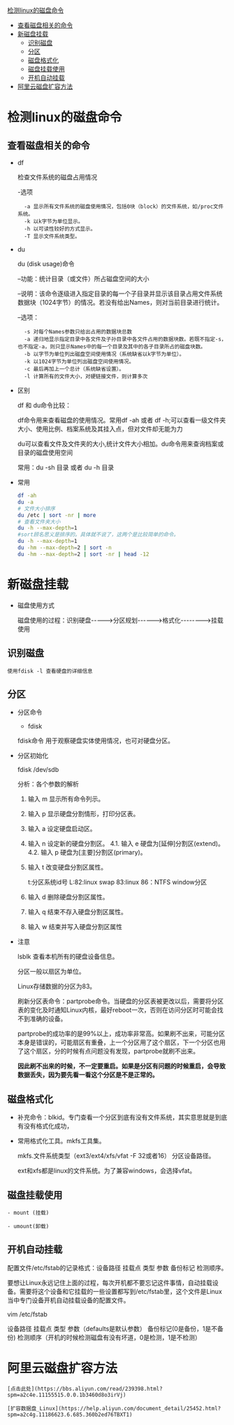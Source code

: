  [检测linux的磁盘命令](#检测linux的磁盘命令)
   - [查看磁盘相关的命令](#查看磁盘相关的命令)
- [新磁盘挂载](#新磁盘挂载)
    - [识别磁盘](#识别磁盘)
    - [分区](#分区)
    - [磁盘格式化](#磁盘格式化)
    - [磁盘挂载使用](#磁盘挂载使用)
    - [开机自动挂载](#开机自动挂载)
- [阿里云磁盘扩容方法](#阿里云磁盘扩容方法)

# 检测linux的磁盘命令

## 查看磁盘相关的命令
- df

    检查文件系统的磁盘占用情况

    -选项

        -a 显示所有文件系统的磁盘使用情况，包括0块（block）的文件系统，如/proc文件系统。
        -k 以k字节为单位显示。
        -h 以可读性较好的方式显示。
        -T 显示文件系统类型。
- du

    du (disk usage)命令

    –功能：统计目录（或文件）所占磁盘空间的大小

    –说明：该命令逐级进入指定目录的每一个子目录并显示该目录占用文件系统数据块（1024字节）的情况。若没有给出Names，则对当前目录进行统计。

    –选项：

        -s 对每个Names参数只给出占用的数据块总数
        -a 递归地显示指定目录中各文件及子孙目录中各文件占用的数据块数。若既不指定-s，也不指定-a，则只显示Names中的每一个目录及其中的各子目录所占的磁盘块数。
        -b 以字节为单位列出磁盘空间使用情况（系统缺省以k字节为单位）。
        -k 以1024字节为单位列出磁盘空间使用情况。
        -c 最后再加上一个总计（系统缺省设置）。
        -l 计算所有的文件大小，对硬链接文件，则计算多次


- 区别

    df 和 du命令比较：

    df命令用来查看磁盘的使用情况。常用df -ah   或者  df -h;可以查看一级文件夹大小、使用比例、档案系统及其挂入点，但对文件却无能为力

    du可以查看文件及文件夹的大小,统计文件大小相加。du命令用来查询档案或目录的磁盘使用空间
        
    常用：du -sh 目录    或者   du -h 目录

- 常用

    ```sh
    df -ah
    du -a
    # 文件大小排序
    du /etc | sort -nr | more 
    # 查看文件夹大小
    du -h --max-depth=1 
    #sort顾名思义是排序的。具体就不说了，这两个是比较简单的命令。
    du -h --max-depth=1
    du -hm --max-depth=2 | sort -n
    du -hm --max-depth=2 | sort -nr | head -12
    ```

# 新磁盘挂载

- 磁盘使用方式

    磁盘使用的过程：识别硬盘----->分区规划------>格式化-------->挂载使用
## 识别磁盘

    使用fdisk -l 查看硬盘的详细信息

## 分区

- 分区命令
    - fdisk

    fdisk命令 用于观察硬盘实体使用情况，也可对硬盘分区。

- 分区初始化

    fdisk /dev/sdb
    
    分析：各个参数的解析

    1. 输入 m 显示所有命令列示。
    2. 输入 p 显示硬盘分割情形，打印分区表。
    3. 输入 a 设定硬盘启动区。
    4. 输入 n 设定新的硬盘分割区。
        4.1. 输入 e 硬盘为[延伸]分割区(extend)。
        4.2. 输入 p 硬盘为[主要]分割区(primary)。
    5. 输入 t 改变硬盘分割区属性。　　　　　　　　　　
        
        t:分区系统id号
            L:82:linux swap
            83:linux
            86：NTFS window分区
    6. 输入 d 删除硬盘分割区属性。
    7. 输入 q 结束不存入硬盘分割区属性。
    8. 输入 w 结束并写入硬盘分割区属性


- 注意

    lsblk 查看本机所有的硬盘设备信息。

    分区一般以扇区为单位。

    Linux存储数据的分区为83。

    刷新分区表命令：partprobe命令。当硬盘的分区表被更改以后，需要将分区表的变化及时通知Linux内核，最好reboot一次，否则在访问分区时可能会找不到准确的设备。

    partprobe的成功率的是99%以上，成功率非常高。如果刷不出来，可能分区本身是错误的，可能扇区有重叠，上一个分区用了这个扇区，下一个分区也用了这个扇区，分的时候有点问题没有发现，partprobe就刷不出来。

    **因此刷不出来的时候，不一定要重启。如果是分区有问题的时候重启，会导致数据丢失，因为要先看一看这个分区是不是正常的。**

## 磁盘格式化

- 补充命令：blkid。专门查看一个分区到底有没有文件系统，其实意思就是到底有没有格式化成功，



- 常用格式化工具。mkfs工具集。


    mkfs.文件系统类型（ext3/ext4/xfs/vfat -F 32或者16） 分区设备路径。

    ext和xfs都是linux的文件系统。为了兼容windows，会选择vfat。


## 磁盘挂载使用

    - mount (挂载)

    - umount(卸载)


## 开机自动挂载

配置文件/etc/fstab的记录格式：设备路径 挂载点 类型 参数 备份标记 检测顺序。

要想让Linux永远记住上面的过程，每次开机都不要忘记这件事情，自动挂载设备。需要将这个设备和它挂载的一些设置都写到/etc/fstab里，这个文件是Linux当中专门设备开机自动挂载设备的配置文件。

vim /etc/fstab 

设备路径 挂载点 类型 参数（defaults是默认参数） 备份标记(0是备份，1是不备份) 检测顺序（开机的时候检测磁盘有没有坏道，0是检测，1是不检测）









# 阿里云磁盘扩容方法

    [点击此处](https://bbs.aliyun.com/read/239398.html?spm=a2c4e.11155515.0.0.1b3460d8o3irVj)

    [扩容数据盘_Linux](https://help.aliyun.com/document_detail/25452.html?spm=a2c4g.11186623.6.685.360b2ed76TBXT1)


